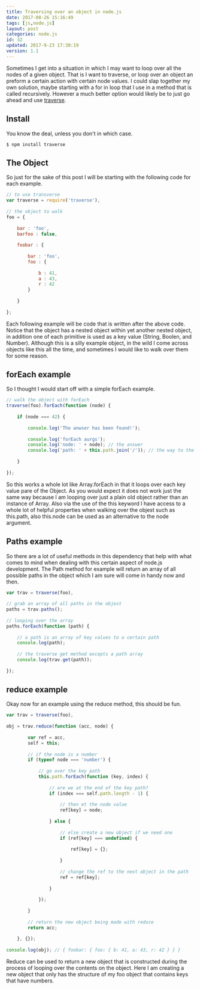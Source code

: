 ```yaml
---
title: Traversing over an object in node.js
date: 2017-08-26 15:16:49
tags: [js,node.js]
layout: post
categories: node.js
id: 32
updated: 2017-9-23 17:30:19
version: 1.1
---
```


Sometimes I get into a situation in which I may want to loop over all the nodes of a given object. That is I want to traverse, or loop over an object an preform a certain action with certain node values. I could slap together my own solution, maybe starting with a for in loop that I use in a method that is called recursively. However a much better option would likely be to just go ahead and use [traverse](https://www.npmjs.com/package/traverse).

<!-- more -->

## Install

You know the deal, unless you don't in which case.

```
$ npm install traverse
```

## The Object

So just for the sake of this post I will be starting with the following code for each example.

```js
// to use transverse
var traverse = require('traverse'),
 
// the object to walk
foo = {
 
    bar : 'foo',
    barfoo : false,
 
    foobar : {
 
        bar : 'foo',
        foo : {
 
            b : 41,
            a : 43,
            r : 42
        }
 
    }
 
};
```

Each following example will be code that is written after the above code. Notice that the object has a nested object within yet another nested object, in addition one of each primitive is used as a key value (String, Boolen, and Number). Although this is a silly example object, in the wild I come across objects like this all the time, and sometimes I would like to walk over them for some reason.

## forEach example

So I thought I would start off with a simple forEach example.

```js
// walk the object with forEach
traverse(foo).forEach(function (node) {
 
    if (node === 42) {
 
        console.log('The anwser has been found!');
 
        console.log('forEach aurgs');
        console.log('node: ' + node); // the answer
        console.log('path: ' + this.path.join('/')); // the way to the answer
 
    }
 
});
```

So this works a whole lot like Array.forEach in that it loops over each key value pare of the Object. As you would expect it does not work just the same way because I am looping over just a plain old object rather than an instance of Array. Also via the use of the this keyword I have access to a whole lot of helpful properties when walking over the objest such as this.path, also this.node can be used as an alternative to the node argument.

## Paths example

So there are a lot of useful methods in this dependency that help with what comes to mind when dealing with this certain aspect of node.js development. The Path method for example will return an array of all possible paths in the object which I am sure will come in handy now and then.

```js
var trav = traverse(foo),
 
// grab an array of all paths in the objest
paths = trav.paths();
 
// looping over the array
paths.forEach(function (path) {
 
    // a path is an array of key values to a certain path
    console.log(path);
 
    // the traverse get method excepts a path array
    console.log(trav.get(path));
 
});
```

## reduce example

Okay now for an example using the reduce method, this should be fun.

```js
var trav = traverse(foo),
 
obj = trav.reduce(function (acc, node) {
 
        var ref = acc,
        self = this;
 
        // if the node is a number
        if (typeof node === 'number') {
 
            // go over the key path
            this.path.forEach(function (key, index) {
 
                // are we at the end of the key path?
                if (index === self.path.length - 1) {
 
                    // then et the node value
                    ref[key] = node;
 
                } else {
 
                    // else create a new object if we need one
                    if (ref[key] === undefined) {
 
                        ref[key] = {};
 
                    }
 
                    // change the ref to the next object in the path
                    ref = ref[key];
 
                }
 
            });
 
        }
 
        // return the new object being made with reduce
        return acc;
 
    }, {});
 
console.log(obj); // { foobar: { foo: { b: 41, a: 43, r: 42 } } }
```

Reduce can be used to return a new object that is constructed during the process of looping over the contents on the object. Here I am creating a new object that only has the structure of my foo object that contains keys that have numbers.

